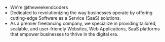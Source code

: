 -  We're @theweekendcoders
-  Dedicated to revolutionizing the way businesses operate
   by offering cutting-edge Software as a Service (SaaS) solutions.
-  As a premier freelancing company, we specialize in providing tailored,
   scalable, and user-friendly Websites, Web Applications, SaaS platforms that empower businesses to
   thrive in the digital era.

